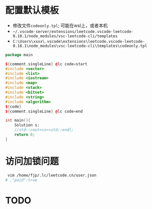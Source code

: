 # 配置默认模板
- 修改文件`codeonly.tpl`; 可能在wsl上，或者本机
- `~/.vscode-server/extensions/leetcode.vscode-leetcode-0.18.1/node_modules/vsc-leetcode-cli/templates`
- `C:\Users\xxxx\.vscode\extensions\leetcode.vscode-leetcode-0.18.1\node_modules\vsc-leetcode-cli\templates\codeonly.tpl`
```go
package main
```

```c++
${comment.singleLine} @lc code=start
#include <vector>
#include <list>
#include <iostream>
#include <map>
#include <stack>
#include <bitset>
#include <string>
#include <algorithm>
${code}
${comment.singleLine} @lc code=end

int main(){
    Solution s;
    //std::cout<<s<<std::endl;
    return 0;
}
```
# 访问加锁问题
```bash
 vim /home/fjp/.lc/leetcode.cn/user.json
# ,"paid":true
```
# TODO
